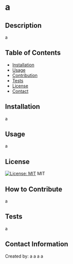 
# a

## Description

a

## Table of Contents 

- [Installation](#installation)
- [Usage](#usage)
- [Contribution](#how-to-contribute)
- [Tests](#tests)
- [License](#license)
- [Contact](#contact-information)

## Installation

a

## Usage

a

## License

[![License: MIT](https://img.shields.io/badge/License-MIT-yellow.svg)](https://opensource.org/licenses/MIT) MIT

## How to Contribute

a

## Tests

a

## Contact Information
Created by: a a
a
a
